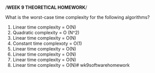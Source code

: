 
/****************************WEEK 9 THEORETICAL HOMEWORK****************************/

What is the worst-case time complexity for the following algorithms?

1. Linear time complexity = O(N)
2. Quadratic complexity = O (N^2)
3. Linear time complexity = O(N)
4. Constant time complexoty = O(1)
5. Linear time complexity = O(N)
6. Linear time complexity = O(N)
7. Linear time complexity = O(N)
8. Linear time complexity = O(N)# wk9softwarehomework
